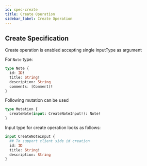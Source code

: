 ```yaml
---
id: spec-create
title: Create Operation
sidebar_label: Create Operation
---
```


## Create Specification

Create operation is enabled accepting single inputType as argument

For `Note` type:
```graphql
type Note {
  id: ID!
  title: String!
  description: String
  comments: [Comment]!
}
```

Following mutation can be used
```graphql
type Mutation {
  createNote(input: CreateNoteInput!): Note!
}
```

Input type for create operation looks as follows:
```graphql
input CreateNoteInput {
  ## To support client side id creation
  id: ID
  title: String!
  description: String
}
```